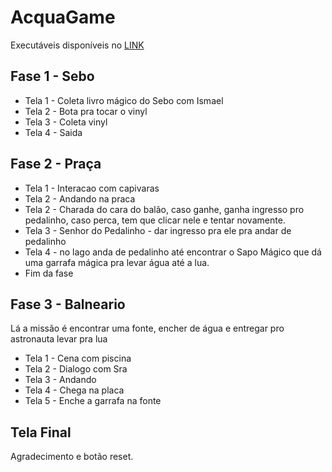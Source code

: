 # AcquaGame

Executáveis disponíveis no [LINK](https://drive.google.com/drive/folders/1UNtSBpgwHBbxbI6ZHLDuQvLaf2tj5dMA?usp=sharing)

## Fase 1 - Sebo

* Tela 1 - Coleta livro mágico do Sebo com Ismael
* Tela 2 - Bota pra tocar o vinyl 
* Tela 3 - Coleta vinyl 
* Tela 4 - Saida


## Fase 2 - Praça 

* Tela 1 - Interacao com capivaras
* Tela 2 - Andando na praca 
* Tela 2 - Charada do cara do balão, caso ganhe, ganha ingresso pro pedalinho, caso perca, tem que clicar nele e tentar novamente.
* Tela 3 - Senhor do Pedalinho - dar ingresso pra ele pra andar de pedalinho 
* Tela 4 - no lago anda de pedalinho até encontrar o Sapo Mágico que dá uma garrafa mágica pra levar água até a lua.
* Fim da fase


## Fase 3 - Balneario

Lá a missão é encontrar uma fonte, encher de água e entregar pro astronauta levar pra lua
* Tela 1 - Cena com piscina
* Tela 2 - Dialogo com Sra 
* Tela 3 - Andando
* Tela 4 - Chega na placa
* Tela 5 - Enche a garrafa na fonte

## Tela Final

Agradecimento e botão reset.

